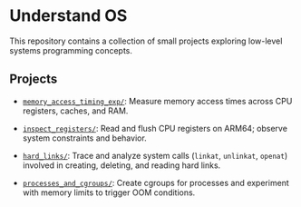 # Understand OS

This repository contains a collection of small projects exploring low-level systems programming concepts.

## Projects

* [`memory_access_timing_exp/`](./memory_access_timing_exp/):
  Measure memory access times across CPU registers, caches, and RAM.

* [`inspect_registers/`](./inspect_registers/):
  Read and flush CPU registers on ARM64; observe system constraints and behavior.

* [`hard_links/`](./hard_links/):
  Trace and analyze system calls (`linkat`, `unlinkat`, `openat`) involved in creating, deleting, and reading hard links.

* [`processes_and_cgroups/`](./processes_and_cgroups/):
  Create cgroups for processes and experiment with memory limits to trigger OOM conditions.
